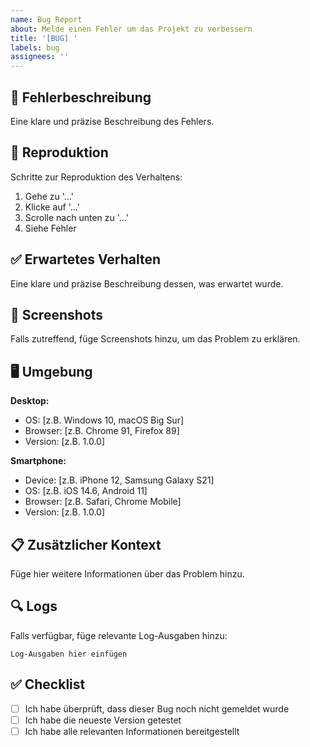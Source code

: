 ```yaml
---
name: Bug Report
about: Melde einen Fehler um das Projekt zu verbessern
title: '[BUG] '
labels: bug
assignees: ''
---
```


## 🐛 Fehlerbeschreibung

Eine klare und präzise Beschreibung des Fehlers.

## 🔄 Reproduktion

Schritte zur Reproduktion des Verhaltens:

1. Gehe zu '...'
2. Klicke auf '...'
3. Scrolle nach unten zu '...'
4. Siehe Fehler

## ✅ Erwartetes Verhalten

Eine klare und präzise Beschreibung dessen, was erwartet wurde.

## 📱 Screenshots

Falls zutreffend, füge Screenshots hinzu, um das Problem zu erklären.

## 🖥️ Umgebung

**Desktop:**
- OS: [z.B. Windows 10, macOS Big Sur]
- Browser: [z.B. Chrome 91, Firefox 89]
- Version: [z.B. 1.0.0]

**Smartphone:**
- Device: [z.B. iPhone 12, Samsung Galaxy S21]
- OS: [z.B. iOS 14.6, Android 11]
- Browser: [z.B. Safari, Chrome Mobile]
- Version: [z.B. 1.0.0]

## 📋 Zusätzlicher Kontext

Füge hier weitere Informationen über das Problem hinzu.

## 🔍 Logs

Falls verfügbar, füge relevante Log-Ausgaben hinzu:

```
Log-Ausgaben hier einfügen
```

## ✅ Checklist

- [ ] Ich habe überprüft, dass dieser Bug noch nicht gemeldet wurde
- [ ] Ich habe die neueste Version getestet
- [ ] Ich habe alle relevanten Informationen bereitgestellt
